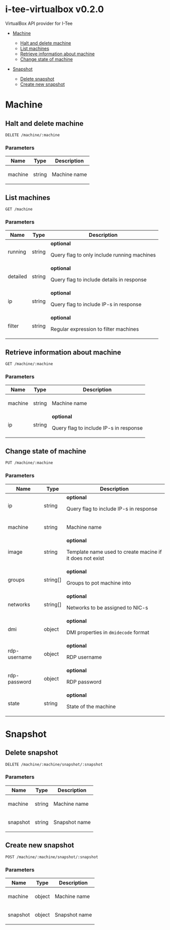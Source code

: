 # i-tee-virtualbox v0.2.0

VirtualBox API provider for I-Tee

- [Machine](#machine)
	- [Halt and delete machine](#halt-and-delete-machine)
	- [List machines](#list-machines)
	- [Retrieve information about machine](#retrieve-information-about-machine)
	- [Change state of machine](#change-state-of-machine)
	
- [Snapshot](#snapshot)
	- [Delete snapshot](#delete-snapshot)
	- [Create new snapshot](#create-new-snapshot)
	


# Machine

## Halt and delete machine



	DELETE /machine/:machine


### Parameters

| Name    | Type      | Description                          |
|---------|-----------|--------------------------------------|
| machine			| string			|  <p>Machine name</p>							|

## List machines



	GET /machine


### Parameters

| Name    | Type      | Description                          |
|---------|-----------|--------------------------------------|
| running			| string			| **optional** <p>Query flag to only include running machines</p>							|
| detailed			| string			| **optional** <p>Query flag to include details in response</p>							|
| ip			| string			| **optional** <p>Query flag to include IP-s in response</p>							|
| filter			| string			| **optional** <p>Regular expression to filter machines</p>							|

## Retrieve information about machine



	GET /machine/:machine


### Parameters

| Name    | Type      | Description                          |
|---------|-----------|--------------------------------------|
| machine			| string			|  <p>Machine name</p>							|
| ip			| string			| **optional** <p>Query flag to include IP-s in response</p>							|

## Change state of machine



	PUT /machine/:machine


### Parameters

| Name    | Type      | Description                          |
|---------|-----------|--------------------------------------|
| ip			| string			| **optional** <p>Query flag to include IP-s in response</p>							|
| machine			| string			|  <p>Machine name</p>							|
| image			| string			| **optional** <p>Template name used to create macine if it does not exist</p>							|
| groups			| string[]			| **optional** <p>Groups to pot machine into</p>							|
| networks			| string[]			| **optional** <p>Networks to be assigned to NIC-s</p>							|
| dmi			| object			| **optional** <p>DMI properties in <code>dmidecode</code> format</p>							|
| rdp-username			| object			| **optional** <p>RDP username</p>							|
| rdp-password			| object			| **optional** <p>RDP password</p>							|
| state			| string			| **optional** <p>State of the machine</p>							|

# Snapshot

## Delete snapshot



	DELETE /machine/:machine/snapshot/:snapshot


### Parameters

| Name    | Type      | Description                          |
|---------|-----------|--------------------------------------|
| machine			| string			|  <p>Machine name</p>							|
| snapshot			| string			|  <p>Snapshot name</p>							|

## Create new snapshot



	POST /machine/:machine/snapshot/:snapshot


### Parameters

| Name    | Type      | Description                          |
|---------|-----------|--------------------------------------|
| machine			| object			|  <p>Machine name</p>							|
| snapshot			| object			|  <p>Snapshot name</p>							|


